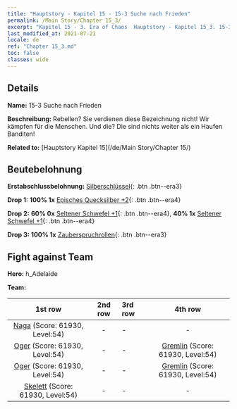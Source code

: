 ```yaml
---
title: "Hauptstory - Kapitel 15 - 15-3 Suche nach Frieden"
permalink: /Main Story/Chapter 15_3/
excerpt: "Kapitel 15 - 3. Era of Chaos  Hauptstory - Kapitel 15_3. 15-3 Suche nach Frieden"
last_modified_at: 2021-07-21
locale: de
ref: "Chapter 15_3.md"
toc: false
classes: wide
---
```


## Details

 **Name:** 15-3 Suche nach Frieden

 **Beschreibung:** Rebellen? Sie verdienen diese Bezeichnung nicht! Wir kämpfen für die Menschen. Und die? Die sind nichts weiter als ein Haufen Banditen!

 **Related to:** [Hauptstory Kapitel 15](/de/Main Story/Chapter 15/)

## Beutebelohnung

 **Erstabschlussbelohnung:** [Silberschlüssel](/ItemsDE/con_693/){: .btn .btn--era3}

 **Drop 1:** **100% 1x** [Episches Quecksilber +2](/ItemsDE/mat_49/){: .btn .btn--era4}

 **Drop 2:** **60% 0x** [Seltener Schwefel +1](/ItemsDE/mat_43/){: .btn .btn--era4}, **40% 1x** [Seltener Schwefel +1](/ItemsDE/mat_43/){: .btn .btn--era4}

 **Drop 3:** **100% 1x** [Zauberspruchrollen](/ItemsDE/con_694/){: .btn .btn--era3}


## Fight against Team
 **Hero:** h_Adelaide

 **Team:**


  | 1st row | 2nd row | 3rd row | 4th row |
  |:----:|:----:|:----|:----:|
  | [Naga](/de/units/Naga/) (Score: 61930, Level:54)  | - | - | - |
  | [Oger](/de/units/Ogre/) (Score: 61930, Level:54)  | - | - | [Gremlin](/de/units/Gremlin/) (Score: 61930, Level:54)  |
  | [Oger](/de/units/Ogre/) (Score: 61930, Level:54)  | - | - | [Gremlin](/de/units/Gremlin/) (Score: 61930, Level:54)  |
  | [Skelett](/de/units/Skeleton/) (Score: 61930, Level:54)  | - | - | - |


